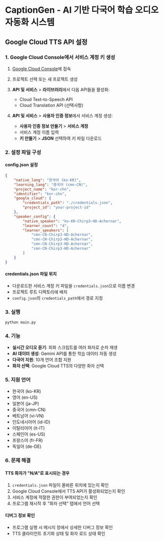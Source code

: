 # CaptionGen - AI 기반 다국어 학습 오디오 자동화 시스템

## Google Cloud TTS API 설정

### 1. Google Cloud Console에서 서비스 계정 키 생성

1. [Google Cloud Console](https://console.cloud.google.com/)에 접속
2. 프로젝트 선택 또는 새 프로젝트 생성
3. **API 및 서비스** > **라이브러리**에서 다음 API들을 활성화:
   - Cloud Text-to-Speech API
   - Cloud Translation API (선택사항)

4. **API 및 서비스** > **사용자 인증 정보**에서 서비스 계정 생성:
   - **사용자 인증 정보 만들기** > **서비스 계정**
   - 서비스 계정 이름 입력
   - **키 만들기** > **JSON** 선택하여 키 파일 다운로드

### 2. 설정 파일 구성

#### config.json 설정
```json
{
    "native_lang": "한국어 (ko-KR)",
    "learning_lang": "중국어 (cmn-CN)",
    "project_name": "kor-chn",
    "identifier": "kor-chn",
    "google_cloud": {
        "credentials_path": "./credentials.json",
        "project_id": "your-project-id"
    },
    "speaker_config": {
        "native_speaker": "ko-KR-Chirp3-HD-Achernar",
        "learner_count": "4",
        "learner_speakers": [
            "cmn-CN-Chirp3-HD-Achernar",
            "cmn-CN-Chirp3-HD-Achernar",
            "cmn-CN-Chirp3-HD-Achernar",
            "cmn-CN-Chirp3-HD-Achernar"
        ]
    }
}
```

#### credentials.json 파일 위치
- 다운로드한 서비스 계정 키 파일을 `credentials.json`으로 이름 변경
- 프로젝트 루트 디렉토리에 배치
- `config.json`의 `credentials_path`에서 경로 지정

### 3. 실행

```bash
python main.py
```

### 4. 기능

- **실시간 오디오 듣기**: 회화 스크립트를 여러 화자로 순차 재생
- **AI 데이터 생성**: Gemini API를 통한 학습 데이터 자동 생성
- **다국어 지원**: 10개 언어 조합 지원
- **화자 선택**: Google Cloud TTS의 다양한 화자 선택

### 5. 지원 언어

- 한국어 (ko-KR)
- 영어 (en-US)
- 일본어 (ja-JP)
- 중국어 (cmn-CN)
- 베트남어 (vi-VN)
- 인도네시아어 (id-ID)
- 이탈리아어 (it-IT)
- 스페인어 (es-US)
- 프랑스어 (fr-FR)
- 독일어 (de-DE)

### 6. 문제 해결

#### TTS 화자가 "N/A"로 표시되는 경우
1. `credentials.json` 파일이 올바른 위치에 있는지 확인
2. Google Cloud Console에서 TTS API가 활성화되었는지 확인
3. 서비스 계정에 적절한 권한이 부여되었는지 확인
4. 프로그램 재시작 후 "화자 선택" 탭에서 언어 선택

#### 디버그 정보 확인
- 프로그램 실행 시 메시지 창에서 상세한 디버그 정보 확인
- TTS 클라이언트 초기화 상태 및 화자 로드 상태 확인
